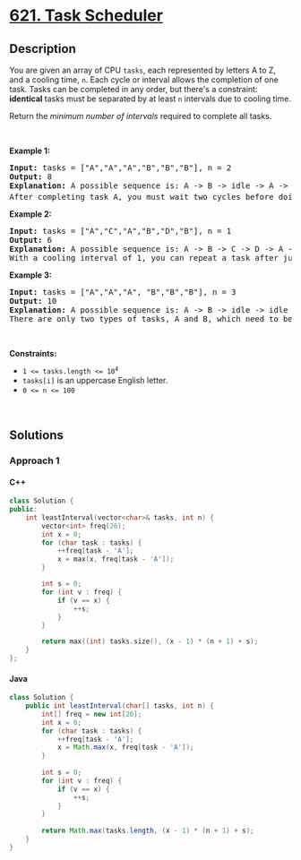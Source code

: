 # [621. Task Scheduler](https://leetcode.com/problems/task-scheduler)

## Description

<p>You are given an array of CPU <code>tasks</code>, each represented by letters&nbsp;A&nbsp;to Z, and a cooling time, <code>n</code>. Each cycle or interval allows the completion of one task. Tasks can be completed in any order, but there's a constraint: <strong>identical</strong> tasks must be separated by at least <code>n</code> intervals due to cooling time.</p>

<p>Return the <em>minimum number of intervals</em> required to complete all tasks.</p>
<p>&nbsp;</p>

<p><strong class="example">Example 1:</strong></p>
<pre>
<strong>Input:</strong> tasks = ["A","A","A","B","B","B"], n = 2
<strong>Output:</strong> 8
<strong>Explanation:</strong> A possible sequence is: A -&gt; B -&gt; idle -&gt; A -&gt; B -&gt; idle -&gt; A -&gt; B.
After completing task A, you must wait two cycles before doing A again. The same applies to task B. In the 3<sup>rd</sup> interval, neither A nor B can be done, so you idle. By the 4<sup>th</sup> cycle, you can do A again as 2 intervals have passed.
</pre>

<p><strong class="example">Example 2:</strong></p>
<pre>
<strong>Input:</strong> tasks = ["A","C","A","B","D","B"], n = 1
<strong>Output:</strong> 6
<strong>Explanation:</strong> A possible sequence is: A -&gt; B -&gt; C -&gt; D -&gt; A -&gt; B.
With a cooling interval of 1, you can repeat a task after just one other task.
</pre>

<p><strong class="example">Example 3:</strong></p>
<pre>
<strong>Input:</strong> tasks = ["A","A","A", "B","B","B"], n = 3
<strong>Output:</strong> 10
<strong>Explanation:</strong> A possible sequence is: A -&gt; B -&gt; idle -&gt; idle -&gt; A -&gt; B -&gt; idle -&gt; idle -&gt; A -&gt; B.
There are only two types of tasks, A and B, which need to be separated by 3 intervals. This leads to idling twice between repetitions of these tasks.
</pre>
<p>&nbsp;</p>

<p><strong>Constraints:</strong></p>
<ul>
    <li><code>1 &lt;= tasks.length &lt;= 10<sup>4</sup></code></li>
    <li><code>tasks[i]</code> is an uppercase English letter.</li>
    <li><code>0 &lt;= n &lt;= 100</code></li>
</ul>

<p>&nbsp;</p>

## Solutions

### **Approach 1**

<!-- tabs:start -->

#### C++

```cpp
class Solution {
public:
    int leastInterval(vector<char>& tasks, int n) {
        vector<int> freq(26);
        int x = 0;
        for (char task : tasks) {
            ++freq[task - 'A'];
            x = max(x, freq[task - 'A']);
        }

        int s = 0;
        for (int v : freq) {
            if (v == x) {
                ++s;
            }
        }

        return max((int) tasks.size(), (x - 1) * (n + 1) + s);
    }
};
```

#### Java

```java
class Solution {
    public int leastInterval(char[] tasks, int n) {
        int[] freq = new int[26];
        int x = 0;
        for (char task : tasks) {
            ++freq[task - 'A'];
            x = Math.max(x, freq[task - 'A']);
        }
        
        int s = 0;
        for (int v : freq) {
            if (v == x) {
                ++s;
            }
        }
        
        return Math.max(tasks.length, (x - 1) * (n + 1) + s);
    }
}
```

<!-- tabs:end -->